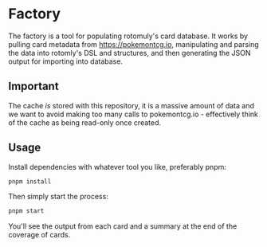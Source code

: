 # Factory

The factory is a tool for populating rotomuly's card database. It works by pulling card metadata from <https://pokemontcg.io>, manipulating and parsing the data into rotomly's DSL and structures, and then generating the JSON output for importing into database.

## Important

The cache _is_ stored with this repository, it is a massive amount of data and we want to avoid making too many calls to pokemontcg.io - effectively think of the cache as being read-only once created.

## Usage

Install dependencies with whatever tool you like, preferably pnpm:

```bash
pnpm install
```

Then simply start the process:

```bash
pnpm start
```

You'll see the output from each card and a summary at the end of the coverage of cards.